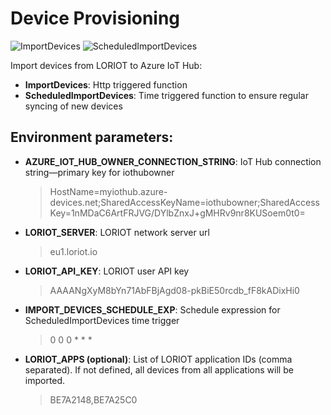 # Device Provisioning
![ImportDevices](https://user-images.githubusercontent.com/6308233/117285396-42792700-ae68-11eb-9b15-b422938e6a57.jpg)
![ScheduledImportDevices](https://user-images.githubusercontent.com/6308233/117285402-4442ea80-ae68-11eb-8885-226411a3b08f.jpg)

Import devices from LORIOT to Azure IoT Hub:
* **ImportDevices**: Http triggered function
* **ScheduledImportDevices**: Time triggered function to ensure regular syncing of new devices

## Environment parameters:
* **AZURE_IOT_HUB_OWNER_CONNECTION_STRING**: IoT Hub connection string—primary key for iothubowner
  > HostName=myiothub.azure-devices.net;SharedAccessKeyName=iothubowner;SharedAccessKey=1nMDaC6ArtFRJVG/DYlbZnxJ+gMHRv9nr8KUSoem0t0=
* **LORIOT_SERVER**: LORIOT network server url
  > eu1.loriot.io
* **LORIOT_API_KEY**: LORIOT user API key
  > AAAANgXyM8bYn71AbFBjAgd08-pkBiE50rcdb_fF8kADixHi0
* **IMPORT_DEVICES_SCHEDULE_EXP**: Schedule expression for ScheduledImportDevices time trigger
  > 0 0 0 * * *
* **LORIOT_APPS (optional)**: List of LORIOT application IDs (comma separated). If not defined, all devices from all applications will be imported.
  > BE7A2148,BE7A25C0

